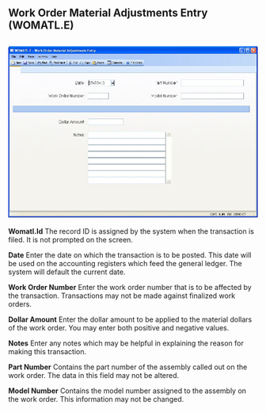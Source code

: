##  Work Order Material Adjustments Entry (WOMATL.E)

<PageHeader />

##

![](./WOMATL-E-1.jpg)

**Womatl.Id** The record ID is assigned by the system when the transaction is
filed. It is not prompted on the screen.  
  
**Date** Enter the date on which the transaction is to be posted. This date
will be used on the accounting registers which feed the general ledger. The
system will default the current date.  
  
**Work Order Number** Enter the work order number that is to be affected by
the transaction. Transactions may not be made against finalized work orders.  
  
**Dollar Amount** Enter the dollar amount to be applied to the material
dollars of the work order. You may enter both positive and negative values.  
  
**Notes** Enter any notes which may be helpful in explaining the reason for
making this transaction.  
  
**Part Number** Contains the part number of the assembly called out on the
work order. The data in this field may not be altered.  
  
**Model Number** Contains the model number assigned to the assembly on the
work order. This information may not be changed.  
  
  
<badge text= "Version 8.10.57" vertical="middle" />

<PageFooter />
